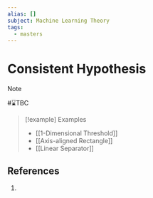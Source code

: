 ```yaml
---
alias: []
subject: Machine Learning Theory
tags:
  - masters
---
```

# Consistent Hypothesis

>[!note]
> #⌛TBC 

> [!example] Examples
> - [[1-Dimensional Threshold]]
> - [[Axis-aligned Rectangle]]
> - [[Linear Separator]]

## References
1. 